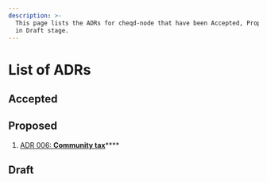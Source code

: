 ```yaml
---
description: >-
  This page lists the ADRs for cheqd-node that have been Accepted, Proposed, or
  in Draft stage.
---
```


# List of ADRs

## Accepted

## Proposed

1. [ADR 006: **Community tax**](adr-006-community-tax.md)\*\*\*\*

## Draft

